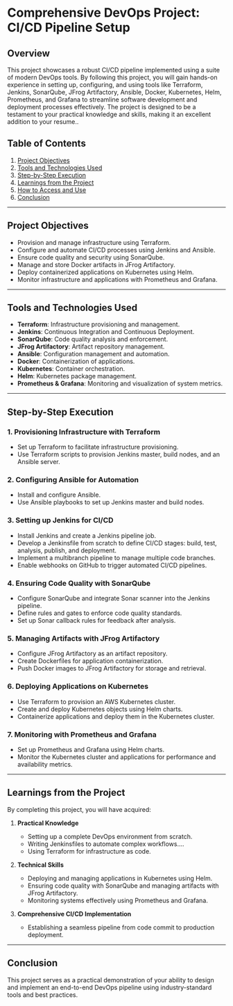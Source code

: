 # Comprehensive DevOps Project: CI/CD Pipeline Setup

## Overview
This project showcases a robust CI/CD pipeline implemented using a suite of modern DevOps tools. By following this project, you will gain hands-on experience in setting up, configuring, and using tools like Terraform, Jenkins, SonarQube, JFrog Artifactory, Ansible, Docker, Kubernetes, Helm, Prometheus, and Grafana to streamline software development and deployment processes effectively. The project is designed to be a testament to your practical knowledge and skills, making it an excellent addition to your resume..

## Table of Contents
1. [Project Objectives](#project-objectives)
2. [Tools and Technologies Used](#tools-and-technologies-used)
3. [Step-by-Step Execution](#step-by-step-execution)
4. [Learnings from the Project](#learnings-from-the-project)
5. [How to Access and Use](#how-to-access-and-use)
6. [Conclusion](#conclusion)

---

## Project Objectives
- Provision and manage infrastructure using Terraform.
- Configure and automate CI/CD processes using Jenkins and Ansible.
- Ensure code quality and security using SonarQube.
- Manage and store Docker artifacts in JFrog Artifactory.
- Deploy containerized applications on Kubernetes using Helm.
- Monitor infrastructure and applications with Prometheus and Grafana.

---

## Tools and Technologies Used
- **Terraform**: Infrastructure provisioning and management.
- **Jenkins**: Continuous Integration and Continuous Deployment.
- **SonarQube**: Code quality analysis and enforcement.
- **JFrog Artifactory**: Artifact repository management.
- **Ansible**: Configuration management and automation.
- **Docker**: Containerization of applications.
- **Kubernetes**: Container orchestration.
- **Helm**: Kubernetes package management.
- **Prometheus & Grafana**: Monitoring and visualization of system metrics.

---

## Step-by-Step Execution

### 1. **Provisioning Infrastructure with Terraform**
   - Set up Terraform to facilitate infrastructure provisioning.
   - Use Terraform scripts to provision Jenkins master, build nodes, and an Ansible server.

### 2. **Configuring Ansible for Automation**
   - Install and configure Ansible.
   - Use Ansible playbooks to set up Jenkins master and build nodes.

### 3. **Setting up Jenkins for CI/CD**
   - Install Jenkins and create a Jenkins pipeline job.
   - Develop a Jenkinsfile from scratch to define CI/CD stages: build, test, analysis, publish, and deployment.
   - Implement a multibranch pipeline to manage multiple code branches.
   - Enable webhooks on GitHub to trigger automated CI/CD pipelines.

### 4. **Ensuring Code Quality with SonarQube**
   - Configure SonarQube and integrate Sonar scanner into the Jenkins pipeline.
   - Define rules and gates to enforce code quality standards.
   - Set up Sonar callback rules for feedback after analysis.

### 5. **Managing Artifacts with JFrog Artifactory**
   - Configure JFrog Artifactory as an artifact repository.
   - Create Dockerfiles for application containerization.
   - Push Docker images to JFrog Artifactory for storage and retrieval.

### 6. **Deploying Applications on Kubernetes**
   - Use Terraform to provision an AWS Kubernetes cluster.
   - Create and deploy Kubernetes objects using Helm charts.
   - Containerize applications and deploy them in the Kubernetes cluster.

### 7. **Monitoring with Prometheus and Grafana**
   - Set up Prometheus and Grafana using Helm charts.
   - Monitor the Kubernetes cluster and applications for performance and availability metrics.

---

## Learnings from the Project
By completing this project, you will have acquired:

1. **Practical Knowledge**
   - Setting up a complete DevOps environment from scratch.
   - Writing Jenkinsfiles to automate complex workflows....
   - Using Terraform for infrastructure as code.

2. **Technical Skills**
   - Deploying and managing applications in Kubernetes using Helm.
   - Ensuring code quality with SonarQube and managing artifacts with JFrog Artifactory.
   - Monitoring systems effectively using Prometheus and Grafana.

3. **Comprehensive CI/CD Implementation**
   - Establishing a seamless pipeline from code commit to production deployment.

---

## Conclusion
This project serves as a practical demonstration of your ability to design and implement an end-to-end DevOps pipeline using industry-standard tools and best practices. 
